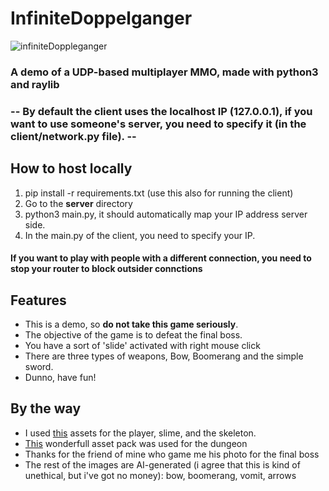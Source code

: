 # InfiniteDoppelganger
![infiniteDoppleganger](https://github.com/user-attachments/assets/43a69b55-0dfc-4d67-8c68-1b5eadb3bdfe)
### A demo of a UDP-based multiplayer MMO, made with python3 and raylib
### -- By default the client uses the localhost IP (127.0.0.1), if you want to use someone's server, you need to specify it (in the client/network.py file). --
## How to host locally
1. pip install -r requirements.txt (use this also for running the client)
2. Go to the **server** directory
3. python3 main.py, it should automatically map your IP address server side.
4. In the main.py of the client, you need to specify your IP.
#### If you want to play with people with a different connection, you need to stop your router to block outsider connctions
## Features
- This is a demo, so **do not take this game seriously**.
- The objective of the game is to defeat the final boss.
- You have a sort of 'slide' activated with right mouse click
- There are three types of weapons, Bow, Boomerang and the simple sword.
- Dunno, have fun!
## By the way
- I used [this](https://game-endeavor.itch.io/mystic-woods) assets for the player, slime, and the skeleton.
- [This](https://snowhex.itch.io/dungeon-gathering) wonderfull asset pack was used for the dungeon
- Thanks for the friend of mine who game me his photo for the final boss
- The rest of the images are AI-generated (i agree that this is kind of unethical, but i've got no money): bow, boomerang, vomit, arrows
